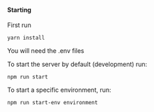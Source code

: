 #### Starting
First run 

`yarn install`

You will need the .env files

To start the server by default (development) run:

`npm run start`

To start a specific environment, run:

`npm run start-env environment`
